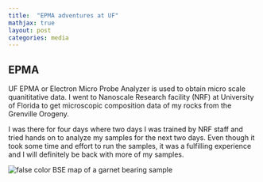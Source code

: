 ```yaml
---
title:  "EPMA adventures at UF"
mathjax: true
layout: post
categories: media
---
```


## EPMA
UF
EPMA or Electron Micro Probe Analyzer is used to obtain micro scale quanititative data. I went to Nanoscale Research facility (NRF) at University of Florida to get microscopic composition data of my rocks from the Grenville Orogeny.

I was there for four days where two days I was trained by NRF staff and tried hands on to analyze my samples for the next two days. Even though it took some time and effort to run the samples, it was a fulfilling experience and I will definitely be back with more of my samples.

![false color BSE map of a garnet bearing sample](/assets/BSE.bmp)
